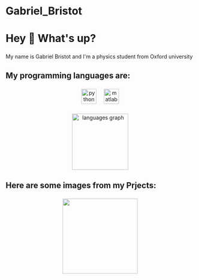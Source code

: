 # Gabriel_Bristot

<h1 align="left">Hey 👋 What's up?</h1>

###

<p align="left">My name is Gabriel Bristot and I'm a physics student from Oxford university</p>

###

<h2 align="left">My programming languages are:</h2>

###

<div align="center">
  <img src="https://cdn.jsdelivr.net/gh/devicons/devicon/icons/python/python-original.svg" height="40" alt="python logo"  />
  <img width="12" />
  <img src="https://cdn.jsdelivr.net/gh/devicons/devicon/icons/matlab/matlab-original.svg" height="40" alt="matlab logo"  />
</div>

###

<div align="center">
  <img src="https://github-readme-stats.vercel.app/api/top-langs?username=Gabriel-Bristot&locale=en&hide_title=false&layout=compact&card_width=320&langs_count=5&theme=dracula&hide_border=false&order=2" height="150" alt="languages graph"  />
</div>

###

<h2 align="left">Here are some images from my Prjects:</h2>

###

<div align="center">
  <img height = "200" src="https://github.com/user-attachments/assets/3fdd742b-a767-4803-ae1a-216ff95a4ede"  />
</div>

###
